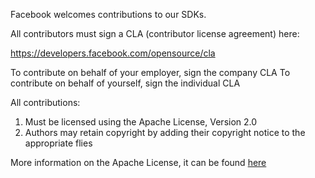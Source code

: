 Facebook welcomes contributions to our SDKs.

All contributors must sign a CLA (contributor license agreement) here:

  https://developers.facebook.com/opensource/cla

To contribute on behalf of your employer, sign the company CLA
To contribute on behalf of yourself, sign the individual CLA

All contributions:

1. Must be licensed using the Apache License, Version 2.0  
2. Authors may retain copyright by adding their copyright notice to the appropriate flies 

More information on the Apache License, it can be found [here](http://www.apache.org/foundation/license-faq.html)
